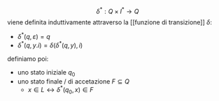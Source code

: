 $$\delta^* : Q \times I^* \to Q$$ viene definita induttivamente attraverso la [[funzione di transizione]] $\delta$:
- $\delta^*(q,\varepsilon) =q$
- $\delta^*(q,y.i) = \delta(\delta^*(q,y),i)$

definiamo poi:
- uno stato iniziale $q_{0}$
- uno stato finale / di accetazione $F \subseteq Q$
	- $x \in L \leftrightarrow \delta^*(q_{0},x) \in F$